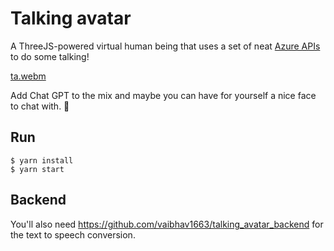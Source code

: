 # Talking avatar


A ThreeJS-powered virtual human being that uses a set of neat [Azure APIs](https://learn.microsoft.com/en-us/azure/cognitive-services/speech-service/how-to-speech-synthesis-viseme) to do some talking!

[ta.webm](https://user-images.githubusercontent.com/1557195/209548068-9b55b5a6-c4dd-4f7c-979f-87fefa0fcb74.webm)


Add Chat GPT to the mix and maybe you can have for yourself a nice face to chat with. 🙂


## Run
```
$ yarn install
$ yarn start
```

## Backend
You'll also need https://github.com/vaibhav1663/talking_avatar_backend for the text to speech conversion.
